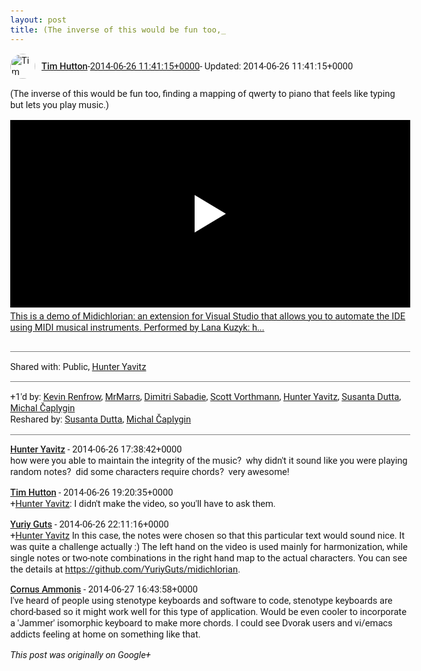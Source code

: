 ```yaml
---
layout: post
title: (The inverse of this would be fun too,_
---
```


<html><head><meta charset="utf-8"><title>(The inverse of this would be fun too, finding a mapping of qwerty to piano t...</title><style>body {font: 11pt Roboto, Arial, sans-serif; max-width: 640px; margin: 24px;}.author-photo {border-radius: 50%; margin-right: 10px; width: 40px;}.author {font-weight: 500;}.main-content {margin: 15px 0 15px;}.post-title {font-weight: bold;}.location {display: block; margin-top: 15px;}.location img {float: left; margin-right: 5px; width: 20px;}.media-link {display: inline-block; max-width: 100%; vertical-align: top;}.media-link p {margin-top: 5px; max-height: 4em; overflow: scroll;}.media {max-height: 100vh; max-width: 100%;}.video-placeholder {background: black; display: flex; height: 300px; max-width: 100%; width: 640px;}.play-icon {border-bottom: 30px solid transparent; border-left: 50px solid white; border-top: 30px solid transparent; color: white; margin: auto;}.album {max-height: 800px; overflow: scroll; width: calc(100vw - 48px);}.album .media-link {margin-right: 5px; max-width: 250px;}.album .media {max-height: 250px;}.link-embed {border-top: 1px solid lightgrey; display: block; margin-top: 20px;}.link-embed img {max-width: 100%;}.inline-link-embed {display: block;}.inline-link-embed img {vertical-align: middle;}.link-title {display: inline-block; font-size: medium; font-weight: 300; padding-left: 1em;}.reshare-attribution {display: block; font-weight: bold; margin-bottom: 10px;}.poll-image {margin-bottom: 5px; max-height: 300px; max-width: 500px;}.poll-choice {align-items: center; display: flex; margin-bottom: 5px; max-width: 500px;}.poll-choice-percentage {background-color: lightblue; height: 100%; left: 0; position: absolute; z-index: -1;}.poll-choice-selected {margin-right: 5px;}.poll-choice-results {border: 1px solid lightgray; border-radius: 5px; display: flex; line-height: 40px; overflow: hidden; padding: 0 8px; position: relative;}.poll-choice-results, .poll-choice-description {flex-grow: 1; margin-right: 10px;}.poll-choice-image {width: 100%;}.poll-choice-image, .poll-choice-image img {max-height: 40px; max-width: 100px;}.poll-choice-votes {max-height: 100px; overflow: auto;}.plus-entity-embed {color: black; display: block; text-decoration: none;}.plus-entity-embed-cover-photo {max-height: 300px; max-width: 100%;}.plus-entity-embed-info {padding: 0 1em 1em;}.plus-entity-embed-info h2 {font-weight: 500; margin: 10px 0;}.plus-entity-embed-info p {font-size: small; margin: 0;}.collection-owner-avatar {border-radius: 50%; border: 2px solid white; height: 40px; margin-top: -22px;}.visibility {padding: 1em 0; border-top: 1px solid grey;}.post-activity {padding: 1em 0; border-top: 1px solid grey;}.comments {border-top: 1px solid gray; padding-top: 1em;}.comment + .comment {margin-top: 1em;}.comment .media-link, .comment .inline-link-embed {margin-top: 5px;}</style></head><body><div style="margin-bottom:1em;"><div style="display:flex; align-items:center"><img class="author-photo" src="https://lh4.googleusercontent.com/-epo4ZZKNqEw/AAAAAAAAAAI/AAAAAAAAVSU/qu3LpcHEnoQ/s64-c/photo.jpg" alt="Tim Hutton"><a href="https://plus.google.com/+TimHutton" target="_blank" class="author">Tim Hutton</a> - <a target="_blank" href="https://plus.google.com/+TimHutton/posts/4oCHz4Hvy2q">2014-06-26 11:41:15+0000</a><span> - Updated: 2014-06-26 11:41:15+0000</span></div><div class="main-content">(The inverse of this would be fun too, finding a mapping of qwerty to piano that feels like typing but lets you play music.)</div><a href="http://www.youtube.com/attribution_link?a=nazrVFw0w50&amp;u=/watch?v%3D1H7JuYqfFAE%26feature%3Dshare" target="_blank" class="media-link"><div class="video-placeholder" title="This is a demo of Midichlorian: an extension for Visual Studio that allows you to automate the IDE using MIDI musical instruments. Performed by Lana Kuzyk: h..."><span class="play-icon"></span></div><p>This is a demo of Midichlorian: an extension for Visual Studio that allows you to automate the IDE using MIDI musical instruments. Performed by Lana Kuzyk: h...</p></a></div><div class="visibility">Shared with: Public, <a href="https://plus.google.com/102138921430756579899">Hunter Yavitz</a></div><div class="post-activity"><div class="plus-oners">+1'd by: <a href="https://plus.google.com/+KevinRenfrow">Kevin Renfrow</a>, <a href="https://plus.google.com/110268895957192091651">MrMarrs</a>, <a href="https://plus.google.com/+DimitriSabadie">Dimitri Sabadie</a>, <a href="https://plus.google.com/+ScottVorthmann">Scott Vorthmann</a>, <a href="https://plus.google.com/+HunterYavitz">Hunter Yavitz</a>, <a href="https://plus.google.com/117418371197842388705">Susanta Dutta</a>, <a href="https://plus.google.com/+MichalČaplygin">Michal Čaplygin</a></div><div class="resharers">Reshared by: <a href="https://plus.google.com/117418371197842388705">Susanta Dutta</a>, <a href="https://plus.google.com/+MichalČaplygin">Michal Čaplygin</a></div></div><div class="comments"><div class="comment"><a target="_blank" href="https://plus.google.com/+HunterYavitz" class="author">Hunter Yavitz</a><span class="time"> - 2014-06-26 17:38:42+0000</span><div class="comment-content">how were you able to maintain the integrity of the music?  why didn&#39;t it sound like you were playing random notes?  did some characters require chords?  very awesome!</div></div><div class="comment"><a target="_blank" href="https://plus.google.com/+TimHutton" class="author">Tim Hutton</a><span class="time"> - 2014-06-26 19:20:35+0000</span><div class="comment-content"><span class="proflinkWrapper"><span class="proflinkPrefix">+</span><a class="proflink bidi_isolate" href="https://plus.google.com/102138921430756579899" oid="102138921430756579899" >Hunter Yavitz</a></span>: I didn&#39;t make the video, so you&#39;ll have to ask them.</div></div><div class="comment"><a target="_blank" href="https://plus.google.com/+YuriyGuts" class="author">Yuriy Guts</a><span class="time"> - 2014-06-26 22:11:16+0000</span><div class="comment-content"><span class="proflinkWrapper"><span class="proflinkPrefix">+</span><a class="proflink bidi_isolate" href="https://plus.google.com/102138921430756579899" oid="102138921430756579899" >Hunter Yavitz</a></span> In this case, the notes were chosen so that this particular text would sound nice. It was quite a challenge actually :) The left hand on the video is used mainly for harmonization, while single notes or two-note combinations in the right hand map to the actual characters. You can see the details at <a rel="nofollow" target="_blank" href="https://github.com/YuriyGuts/midichlorian" class="ot-anchor bidi_isolate" jslog="10929; track:click" dir="ltr">https://github.com/YuriyGuts/midichlorian</a>.</div></div><div class="comment"><a target="_blank" href="https://plus.google.com/+CornusAmmonis" class="author">Cornus Ammonis</a><span class="time"> - 2014-06-27 16:43:58+0000</span><div class="comment-content">I&#39;ve heard of people using stenotype keyboards and software to code, stenotype keyboards are chord-based so it might work well for this type of application. Would be even cooler to incorporate a &#39;Jammer&#39; isomorphic keyboard to make more chords. I could see Dvorak users and vi/emacs addicts feeling at home on something like that.</div></div></div></body></html>

<i>This post was originally on Google+</i>